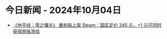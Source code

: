 # 今日新闻 - 2024年10月04日
- [《地平线：零之曙光》 重制版上架 Steam：国区定价 345 元，+1 元可同时获得原版游戏](https://www.ithome.com/0/800/059.htm)
